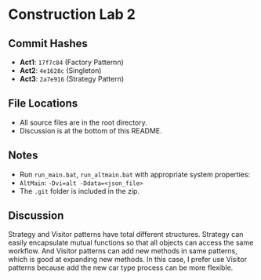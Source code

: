 # Construction Lab 2

## Commit Hashes
- **Act1**: `17f7c84` (Factory Patternn)
- **Act2**: `4e1628c` (Singleton)
- **Act3**: `2a7e916` (Strategy Pattern)

## File Locations
- All source files are in the root directory.
- Discussion is at the bottom of this README.

## Notes
- Run `run_main.bat`, `run_altmain.bat` with appropriate system properties:
- `AltMain`: `-Dvi=alt -Ddata=<json_file>`
- The `.git` folder is included in the zip.

## Discussion
 Strategy and Visitor patterns have total different structures. Strategy can easily encapsulate mutual functions so that all objects can access the same workflow. And Visitor patterns can add new methods in same patterns, which is good at expanding new methods. In this case, I prefer use Visitor patterns because add the new car type process can be more flexible.

